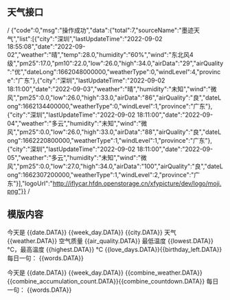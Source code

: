 ## 天气接口
/
{"code":0,"msg":"操作成功","data":{"total":7,"sourceName":"墨迹天气","list":[{"city":"深圳","lastUpdateTime":"2022-09-02 18:55:08","date":"2022-09-02","weather":"晴","temp":28.0,"humidity":"60%","wind":"东北风4级","pm25":17.0,"pm10":22.0,"low":26.0,"high":34.0,"airData":"29","airQuality":"优","dateLong":1662048000000,"weatherType":0,"windLevel":4,"province":"广东"},{"city":"深圳","lastUpdateTime":"2022-09-02 18:11:00","date":"2022-09-03","weather":"晴","humidity":"未知","wind":"微风","pm25":0.0,"low":26.0,"high":33.0,"airData":"86","airQuality":"良","dateLong":1662134400000,"weatherType":0,"windLevel":1,"province":"广东"},{"city":"深圳","lastUpdateTime":"2022-09-02 18:11:00","date":"2022-09-04","weather":"多云","humidity":"未知","wind":"微风","pm25":0.0,"low":26.0,"high":33.0,"airData":"88","airQuality":"良","dateLong":1662220800000,"weatherType":1,"windLevel":1,"province":"广东"},{"city":"深圳","lastUpdateTime":"2022-09-02 18:11:00","date":"2022-09-05","weather":"多云","humidity":"未知","wind":"微风","pm25":0.0,"low":27.0,"high":34.0,"airData":"100","airQuality":"良","dateLong":1662307200000,"weatherType":1,"windLevel":2,"province":"广东"}],"logoUrl":"http://iflycar.hfdn.openstorage.cn/xfypicture/dev/logo/moji.png"}}
/

## 模版内容

今天是 {{date.DATA}} {{week_day.DATA}} 
{{city.DATA}} 天气 {{weather.DATA}} 空气质量 {{air_quality.DATA}}
最低温度 {{lowest.DATA}} °C，最高温度 {{highest.DATA}} °C
{{love_days.DATA}}{{birthday_left.DATA}}
每日一句： 
{{words.DATA}}

今天是 {{date.DATA}} {{week_day.DATA}} 
{{combine_weather.DATA}}
{{combine_accumulation_count.DATA}}{{combine_countdown.DATA}}
每日一句： 
{{words.DATA}}

